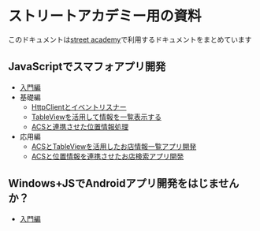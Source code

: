 # ストリートアカデミー用の資料

このドキュメントは[street academy](http://www.street-academy.com)で利用するドキュメントをまとめています

## JavaScriptでスマフォアプリ開発
- [入門編](1stStep.md)
- 基礎編
	- [HttpClientとイベントリスナー](2ndStep.md)
	- [TableViewを活用して情報を一覧表示する](3rdStep.md)
	- [ACSと連携させた位置情報処理](4thStep.md)
- 応用編
	- [ACSとTableViewを活用したお店情報一覧アプリ開発](5thStep.md)
	- [ACSと位置情報を連携させたお店検索アプリ開発](6thStep.md) 

## Windows+JSでAndroidアプリ開発をはじませんか？

- [入門編](WindowsPlusTitanium/1stStep.md)
